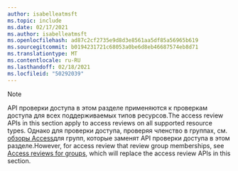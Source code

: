 ```yaml
---
author: isabelleatmsft
ms.topic: include
ms.date: 02/17/2021
ms.author: isabelleatmsft
ms.openlocfilehash: ad87c2cf2735e9d8d3e8561aa5df85a56965b619
ms.sourcegitcommit: b0194231721c68053a0be6d8eb46687574eb8d71
ms.translationtype: MT
ms.contentlocale: ru-RU
ms.lasthandoff: 02/18/2021
ms.locfileid: "50292039"
---
```

<!-- markdownlint-disable MD041-->

>[!NOTE]
><span data-ttu-id="ea7c4-101">API проверки доступа в этом разделе применяются к проверкам доступа для всех поддерживаемых типов ресурсов.</span><span class="sxs-lookup"><span data-stu-id="ea7c4-101">The access review APIs in this section apply to access reviews on all supported resource types.</span></span> <span data-ttu-id="ea7c4-102">Однако для проверки доступа, проверяя членство в группах, см. [обзоры Access](accessreviewsv2-root.md)для групп, которые заменят API проверки доступа в этом разделе.</span><span class="sxs-lookup"><span data-stu-id="ea7c4-102">However, for access review that review group memberships, see [Access reviews for groups](accessreviewsv2-root.md), which will replace the access review APIs in this section.</span></span>
